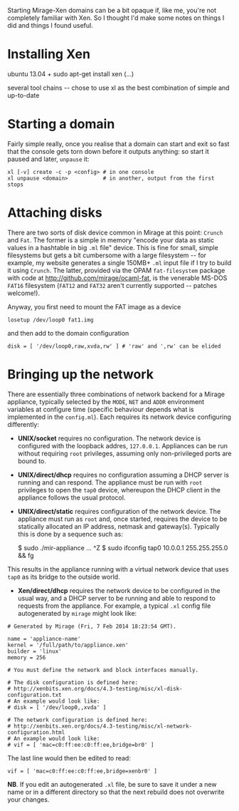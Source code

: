 Starting Mirage-Xen domains can be a bit opaque if, like me, you're not completely familiar with Xen. So I thought I'd make some notes on things I did and things I found useful.

# Installing Xen

ubuntu 13.04 + sudo apt-get install xen (...)

several tool chains -- chose to use xl as the best combination of simple and up-to-date

# Starting a domain

Fairly simple really, once you realise that a domain can start and exit so fast that the console gets torn down before it outputs anything: so start it paused and later, `unpause` it:

    xl [-v] create -c -p <config> # in one console
    xl unpause <domain>           # in another, output from the first stops

# Attaching disks

There are two sorts of disk device common in Mirage at this point: `Crunch` and `Fat`. The former is a simple in memory "encode your data as static values in a hashtable in big `.ml` file" device. This is fine for small, simple filesystems but gets a bit cumbersome with a large filesystem -- for example, my website generates a single 150MB+ `.ml` input file if I try to build it using `Crunch`. The latter, provided via the OPAM `fat-filesystem` package with code at  <http://github.com/mirage/ocaml-fat>, is the venerable MS-DOS `FAT16` filesystem (`FAT12` and `FAT32` aren't currently supported -- patches welcome!).

Anyway, you first need to mount the FAT image as a device

    losetup /dev/loop0 fat1.img

and then add to the domain configuration

    disk = [ '/dev/loop0,raw,xvda,rw' ] # 'raw' and ',rw' can be elided


# Bringing up the network

There are essentially three combinations of network backend for a  Mirage appliance, typically selected by the `MODE`, `NET` and `ADDR` environment variables at configure time (specific behaviour depends what is implemented in the `config.ml`). Each requires its network device configuring differently:

+ __UNIX/socket__ requires no configuration. The network device is configured with the loopback addres, `127.0.0.1`. Appliances can be run without requiring `root` privileges, assuming only non-privileged ports are bound to.

+ __UNIX/direct/dhcp__ requires no configuration assuming a DHCP server is running and can respond. The appliance must be run with `root` privileges to open the `tap0` device, whereupon the DHCP client in the appliance follows the usual protocol.

+ __UNIX/direct/static__ requires configuration of the network device. The appliance must run as `root` and, once started, requires the device to be statically allocated an IP address, netmask and gateway(s). Typically this is done by a sequence such as:

    $ sudo ./mir-appliance
    ...
    ^Z
    $ sudo ifconfig tap0 10.0.0.1 255.255.255.0 && fg

This results in the appliance running with a virtual network device that uses `tap0` as its bridge to the outside world.

+ __Xen/direct/dhcp__ requires the network device to be configured in the usual way, and a DHCP server to be running and able to respond to requests from the appliance. For example, a typical `.xl` config file autogenerated by `mirage` might look like:

```
# Generated by Mirage (Fri, 7 Feb 2014 18:23:54 GMT).

name = 'appliance-name'
kernel = '/full/path/to/appliance.xen'
builder = 'linux'
memory = 256

# You must define the network and block interfaces manually.

# The disk configuration is defined here:
# http://xenbits.xen.org/docs/4.3-testing/misc/xl-disk-configuration.txt
# An example would look like:
# disk = [ '/dev/loop0,,xvda' ]

# The network configuration is defined here:
# http://xenbits.xen.org/docs/4.3-testing/misc/xl-network-configuration.html
# An example would look like:
# vif = [ 'mac=c0:ff:ee:c0:ff:ee,bridge=br0' ]
```

The last line would then be edited to read:

```
vif = [ 'mac=c0:ff:ee:c0:ff:ee,bridge=xenbr0' ]
```

__NB__. If you edit an autogenerated `.xl` file, be sure to save it under a new name or in a different directory so that the next rebuild does not overwrite your changes.
